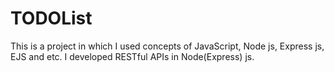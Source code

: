 # TODOList
This is a project in which I used concepts of JavaScript, Node js, Express js, EJS and etc. I developed RESTful APIs in Node(Express) js.
